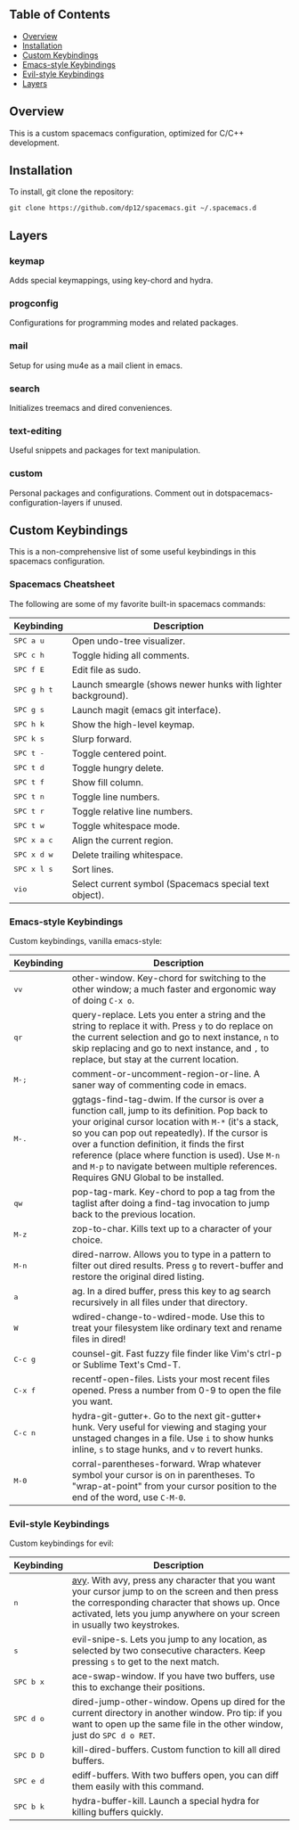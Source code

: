 ## Table of Contents
* [Overview](https://github.com/dp12/spacemacs#overview)
* [Installation](https://github.com/dp12/spacemacs#installation)
* [Custom Keybindings](https://github.com/dp12/spacemacs#custom-keybindings)
* [Emacs-style Keybindings](https://github.com/dp12/spacemacs#emacs-style-keybindings)
* [Evil-style Keybindings](https://github.com/dp12/spacemacs#evil-style-keybindings)
* [Layers](https://github.com/dp12/spacemacs#layers)

## Overview
This is a custom spacemacs configuration, optimized for C/C++ development.

## Installation
To install, git clone the repository:

`git clone https://github.com/dp12/spacemacs.git ~/.spacemacs.d`

## Layers
### keymap

Adds special keymappings, using key-chord and hydra.

### progconfig

Configurations for programming modes and related packages.

### mail

Setup for using mu4e as a mail client in emacs.

### search

Initializes treemacs and dired conveniences.

### text-editing

Useful snippets and packages for text manipulation.

### custom

Personal packages and configurations. Comment out in dotspacemacs-configuration-layers if unused.

## Custom Keybindings
This is a non-comprehensive list of some useful keybindings in this spacemacs configuration.

### Spacemacs Cheatsheet
The following are some of my favorite built-in spacemacs commands:

Keybinding           | Description
---------------------|------------------------------------------------------------
<kbd>SPC a u</kbd>   | Open undo-tree visualizer.
<kbd>SPC c h</kbd>   | Toggle hiding all comments.
<kbd>SPC f E</kbd>   | Edit file as sudo.
<kbd>SPC g h t</kbd> | Launch smeargle (shows newer hunks with lighter background).
<kbd>SPC g s</kbd>   | Launch magit (emacs git interface).
<kbd>SPC h k</kbd>   | Show the high-level keymap.
<kbd>SPC k s</kbd>   | Slurp forward.
<kbd>SPC t -</kbd>   | Toggle centered point.
<kbd>SPC t d</kbd>   | Toggle hungry delete.
<kbd>SPC t f</kbd>   | Show fill column.
<kbd>SPC t n</kbd>   | Toggle line numbers.
<kbd>SPC t r</kbd>   | Toggle relative line numbers.
<kbd>SPC t w</kbd>   | Toggle whitespace mode.
<kbd>SPC x a c</kbd> | Align the current region.
<kbd>SPC x d w</kbd> | Delete trailing whitespace.
<kbd>SPC x l s</kbd> | Sort lines.
<kbd>vio</kbd>       | Select current symbol (Spacemacs special text object).

### Emacs-style Keybindings
Custom keybindings, vanilla emacs-style:

Keybinding         | Description
-------------------|------------------------------------------------------------
<kbd>vv</kbd>      | other-window. Key-chord for switching to the other window; a much faster and ergonomic way of doing `C-x o`.
<kbd>qr</kbd>      | query-replace. Lets you enter a string and the string to replace it with. Press `y` to do replace on the current selection and go to next instance, `n` to skip replacing and go to next instance, and `,` to replace, but stay at the current location.
<kbd>M-;</kbd>     | comment-or-uncomment-region-or-line. A saner way of commenting code in emacs.
<kbd>M-.</kbd>     | ggtags-find-tag-dwim. If the cursor is over a function call, jump to its definition. Pop back to your original cursor location with `M-*` (it's a stack, so you can pop out repeatedly). If the cursor is over a function definition, it finds the first reference (place where function is used). Use `M-n` and `M-p` to navigate between multiple references. Requires GNU Global to be installed.
<kbd>qw</kbd>      | pop-tag-mark. Key-chord to pop a tag from the taglist after doing a find-tag invocation to jump back to the previous location.
<kbd>M-z</kbd>     | zop-to-char. Kills text up to a character of your choice.
<kbd>M-n</kbd>     | dired-narrow. Allows you to type in a pattern to filter out dired results. Press `g` to revert-buffer and restore the original dired listing.
<kbd>a</kbd>       | ag. In a dired buffer, press this key to ag search recursively in all files under that directory.
<kbd>W</kbd>       | wdired-change-to-wdired-mode. Use this to treat your filesystem like ordinary text and rename files in dired!
<kbd>C-c g</kbd>   | counsel-git. Fast fuzzy file finder like Vim's ctrl-p or Sublime Text's Cmd-T.
<kbd>C-x f</kbd>   | recentf-open-files. Lists your most recent files opened. Press a number from 0-9 to open the file you want.
<kbd>C-c n</kbd>   | hydra-git-gutter+. Go to the next git-gutter+ hunk. Very useful for viewing and staging your unstaged changes in a file. Use `i` to show hunks inline, `s` to stage hunks, and `v` to revert hunks.
<kbd>M-0</kbd>     | corral-parentheses-forward. Wrap whatever symbol your cursor is on in parentheses. To "wrap-at-point" from your cursor position to the end of the word, use `C-M-0`.

### Evil-style Keybindings
Custom keybindings for evil:

Keybinding         | Description
-------------------|------------------------------------------------------------
<kbd>n</kbd>       | [avy](https://github.com/abo-abo/avy). With avy, press any character that you want your cursor jump to on the screen and then press the corresponding character that shows up. Once activated, lets you jump anywhere on your screen in usually two keystrokes.
<kbd>s</kbd>       | evil-snipe-s. Lets you jump to any location, as selected by two consecutive characters. Keep pressing `s` to get to the next match.
<kbd>SPC b x</kbd> | ace-swap-window. If you have two buffers, use this to exchange their positions.
<kbd>SPC d o</kbd> | dired-jump-other-window. Opens up dired for the current directory in another window. Pro tip: if you want to open up the same file in the other window, just do `SPC d o RET`.
<kbd>SPC D D</kbd> | kill-dired-buffers. Custom function to kill all dired buffers.
<kbd>SPC e d</kbd> | ediff-buffers. With two buffers open, you can diff them easily with this command.
<kbd>SPC b k</kbd> | hydra-buffer-kill. Launch a special hydra for killing buffers quickly.
